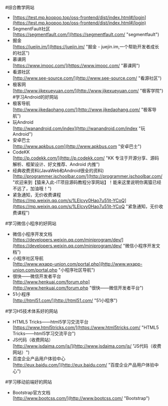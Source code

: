 #综合教学网站
- [https://test.mp.koopoo.top/oss-frontend/dist/index.html#/login](https://test.mp.koopoo.top/oss-frontend/dist/index.html#/login)
- SegmentFault社区<br>[https://segmentfault.com/](https://segmentfault.com/ "segmentfault")
- 掘金<br>[https://juejin.im/](https://juejin.im/ "掘金 - juejin.im,一个帮助开发者成长的社区")
- 慕课网<br>[https://www.imooc.com/](https://www.imooc.com/ "慕课网")
- 看源社区<br>[http://www.see-source.com/](http://www.see-source.com/ "看源社区")
- 极客网<br>[http://www.jikexueyuan.com/](http://www.jikexueyuan.com/ "极客学院")
#学习Android的好网站
- 极客导航<br>[http://www.jikedaohang.com/](http://www.jikedaohang.com/ "极客导航")
- 玩Android<br>[http://wanandroid.com/index](http://wanandroid.com/index "玩Android")
- 安卓巴士<br>[http://www.apkbus.com](http://www.apkbus.com "安卓巴士")
- CodeKK<br>[http://p.codekk.com/](http://p.codekk.com/ "KK 专注于开源分享、源码解析、框架设计、好文推荐、Android 内推")
- 经典收费资料(JavaWeb和Android很全的资料)<br>[http://programmer.ischoolbar.com/](http://programmer.ischoolbar.com/ "欢迎来到【猿来入此-IT项目源码教程分享网站】！能来这里说明你离猿已经不远了，加油哦！")
- 紧急通知，无价收费课程<br>[https://mp.weixin.qq.com/s/1LEIcvy0Hao7u51it-YCoQ](https://mp.weixin.qq.com/s/1LEIcvy0Hao7u51it-YCoQ "紧急通知，无价收费课程")

#学习微信小程序的好网站
- 微信小程序开发文档<br>[https://developers.weixin.qq.com/miniprogram/dev/](https://developers.weixin.qq.com/miniprogram/dev/ "微信小程序开发文档")
- 小程序社区导航<br>[http://www.wxapp-union.com/portal.php](http://www.wxapp-union.com/portal.php "小程序社区导航")
- 很快——微信开发者平台<br>[http://www.henkuai.com/forum.php](http://www.henkuai.com/forum.php "很快——微信开发者平台")
- 51小程序<br>[http://html51.com/](http://html51.com/ "51小程序")

#学习H5技术体系好的网站
- HTML5 Tricks——html5学习交流平台<br>[https://www.html5tricks.com/](https://www.html5tricks.com/ "HTML5 Tricks——html5学习交流平台")
- JS代码（收费网站）<br>[http://www.jsdaima.com/js/](http://www.jsdaima.com/js/ "JS代码（收费网站）")
- 百度企业产品用户体验中心<br>[http://eux.baidu.com/](http://eux.baidu.com/ "百度企业产品用户体验中心")


#学习移动前端好的网站
- Bootstrap官方文档<br>[http://www.bootcss.com/](http://www.bootcss.com/ "Bootstrap")


